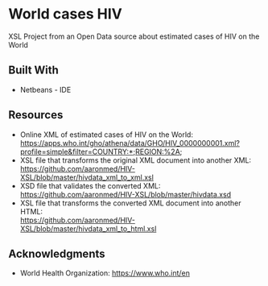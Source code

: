 # World cases HIV

XSL Project from an Open Data source about estimated cases of HIV on the World 

## Built With
* Netbeans - IDE

## Resources
* Online XML of estimated cases of HIV on the World:  
https://apps.who.int/gho/athena/data/GHO/HIV_0000000001.xml?profile=simple&filter=COUNTRY:*;REGION:%2A;
*  XSL file that transforms the original XML document into another XML:  
https://github.com/aaronmed/HIV-XSL/blob/master/hivdata_xml_to_xml.xsl
* XSD file that validates the converted XML:  
https://github.com/aaronmed/HIV-XSL/blob/master/hivdata.xsd
* XSL file that transforms the converted XML document into another HTML:  
https://github.com/aaronmed/HIV-XSL/blob/master/hivdata_xml_to_html.xsl

## Acknowledgments

* World Health Organization: https://www.who.int/en
